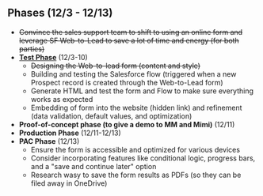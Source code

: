 ## Phases (12/3 - 12/13)
- ~~Convince the sales support team to shift to using an online form and leverage SF Web-to-Lead to save a lot of time and energy (for both parties)~~
- [**Test Phase**](https://github.com/jerrytigerxu/AVT-SOSO/blob/main/CIF-Automation/Test-Phase.md) (12/3-10)
  - ~~Designing the Web-to-lead form (content and style)~~
  - Building and testing the Salesforce flow (triggered when a new Prospect record is created through the Web-to-Lead form)
  - Generate HTML and test the form and Flow to make sure everything works as expected
  - Embedding of form into the website (hidden link) and refinement (data validation, default values, and optimization)
- **Proof-of-concept phase (to give a demo to MM and Mimi)** (12/11)
- **Production Phase** (12/11-12/13)
- **PAC Phase** (12/13)
  - Ensure the form is accessible and optimized for various devices
  - Consider incorporating features like conditional logic, progress bars, and a "save and continue later" option
  - Research wasy to save the form results as PDFs (so they can be filed away in OneDrive)
    

    


